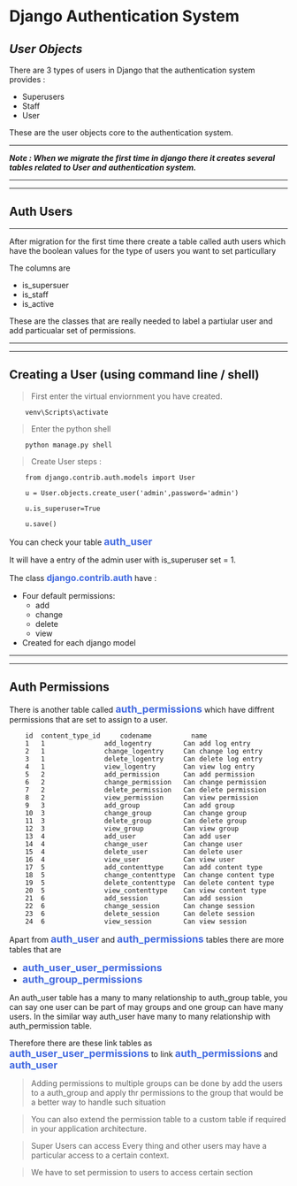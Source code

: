 # Django Authentication System

***User Objects***
---


There are 3 types of users in Django that the authentication system provides :
- Superusers
- Staff
- User


These are the user objects core to the authentication system.

---

***Note : When we migrate the first time in django there it creates several tables related to User and authentication system.***

---

---

## Auth Users

---

After migration for the first time there create a table called auth users  which have the boolean values for the type of users you want to set particullary

The columns are 
- is_supersuer
- is_staff
- is_active


These are the classes that are really needed to label a partiular user and add particualar set of permissions.

---

---

## Creating a User (using command line / shell)



> First enter the virtual enviornment you have created.

        venv\Scripts\activate

> Enter the python shell

        python manage.py shell

> Create User steps :

        from django.contrib.auth.models import User

        u = User.objects.create_user('admin',password='admin')

        u.is_superuser=True

        u.save()


You can check your table <b style="font-size:18px;color:#4169e1">auth_user</b>

It will have a entry of the admin user with is_superuser set = 1.

The class <b style="font-size:16px;color:#4169e1">django.contrib.auth</b> have :
- Four default permissions:
    - add
    - change
    - delete
    - view
- Created for each django model


---

---

## Auth Permissions


There is another table called <b style="font-size:18px;color:#4169e1">auth_permissions</b> which have diffrent permissions that are set to assign to a user.



        id	content_type_id 	codename	      name
        1	1	            add_logentry	    Can add log entry
        2	1	            change_logentry	    Can change log entry
        3	1	            delete_logentry	    Can delete log entry
        4	1	            view_logentry	    Can view log entry
        5	2	            add_permission	    Can add permission
        6	2	            change_permission	Can change permission
        7	2	            delete_permission	Can delete permission
        8	2	            view_permission	    Can view permission
        9	3	            add_group	        Can add group
        10	3	            change_group	    Can change group
        11	3	            delete_group	    Can delete group
        12	3	            view_group	        Can view group
        13	4	            add_user	        Can add user
        14	4	            change_user	        Can change user
        15	4	            delete_user	        Can delete user
        16	4	            view_user	        Can view user
        17	5	            add_contenttype	    Can add content type
        18	5	            change_contenttype	Can change content type
        19	5	            delete_contenttype	Can delete content type
        20	5	            view_contenttype	Can view content type
        21	6	            add_session	        Can add session
        22	6	            change_session	    Can change session
        23	6	            delete_session	    Can delete session
        24	6	            view_session	    Can view session



Apart from <b style="font-size:18px;color:#4169e1">auth_user</b> and <b style="font-size:18px;color:#4169e1">auth_permissions</b>  tables there are more tables that are 
- <b style="font-size:18px;color:#4169e1">auth_user_user_permissions</b>
- <b style="font-size:18px;color:#4169e1">auth_group_permissions</b>

An auth_user table has a many to many relationship to auth_group table, you can say one user can be part of may groups and one group can have many users. In the similar way auth_user have many to many relationship with auth_permission table.

Therefore there are these link tables as <b style="font-size:18px;color:#4169e1">auth_user_user_permissions</b> to link <b style="font-size:18px;color:#4169e1">auth_permissions</b> and <b style="font-size:18px;color:#4169e1">auth_user  </b>


> Adding permissions to multiple groups can be done by add the users to a auth_group and apply thr permissions to the group that would be a better way to handle such situation

> You can also extend the permission table to a custom table if required in your application architecture.

> Super Users can access Every thing and other users may have a particular access to a certain context.

> We have to set permission to users to access certain section
